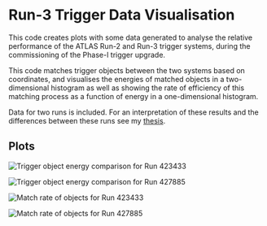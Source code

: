 # Run-3 Trigger Data Visualisation

This code creates plots with some data generated to analyse the
relative performance of the ATLAS Run-2 and Run-3 trigger systems,
during the commissioning of the Phase-I trigger upgrade.

This code matches trigger objects between the two systems based on
coordinates, and visualises the energies of matched objects in a
two-dimensional histogram as well as showing the rate of efficiency of
this matching process as a function of energy in a one-dimensional
histogram.

Data for two runs is included. For an interpretation of these results
and the differences between these runs see my
[thesis](https://raw.githubusercontent.com/hacooke/thesis/refs/heads/master/thesis.pdf#page=72).

## Plots

![Trigger object energy comparison for Run 423433](https://github.com/hacooke/Run3-Trigger-Data-Viz/blob/master/plots/matcheshist_423433.png?raw=true)

![Trigger object energy comparison for Run 427885](https://github.com/hacooke/Run3-Trigger-Data-Viz/blob/master/plots/matcheshist_427885.png?raw=true)

![Match rate of objects for Run 423433](https://github.com/hacooke/Run3-Trigger-Data-Viz/blob/master/plots/matchrate_423433_eFEX.png?raw=true)

![Match rate of objects for Run 427885](https://github.com/hacooke/Run3-Trigger-Data-Viz/blob/master/plots/matchrate_427885_eFEX.png?raw=true)
